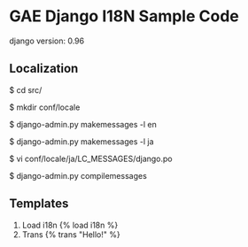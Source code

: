 GAE Django I18N Sample Code
=============

django version: 0.96

Localization
-------

$ cd src/

$ mkdir conf/locale

$ django-admin.py makemessages -l en

$ django-admin.py makemessages -l ja

$ vi conf/locale/ja/LC_MESSAGES/django.po

$ django-admin.py compilemessages

Templates
-------

1. Load i18n
{% load i18n %}
2. Trans
{% trans "Hello!" %}
